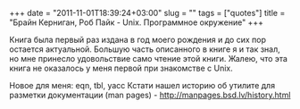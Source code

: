 +++
date = "2011-11-01T18:39:24+03:00"
slug = ""
tags = ["quotes"]
title = "Брайн Керниган, Роб Пайк - Unix. Программное окружение"
+++

Книга была первый раз издана в год моего рождения и до сих пор
остается актуальной. Большую часть описанного в книге я и так знал,
но мне принесло удовольствие само чтение этой книги.
Жалею, что эта книга не оказалось у меня первой при знакомстве с
Unix.

Новое для меня: eqn, tbl, yacc Кстати нашел историю об утилите для разметки
документации (man pages) - http://manpages.bsd.lv/history.html
